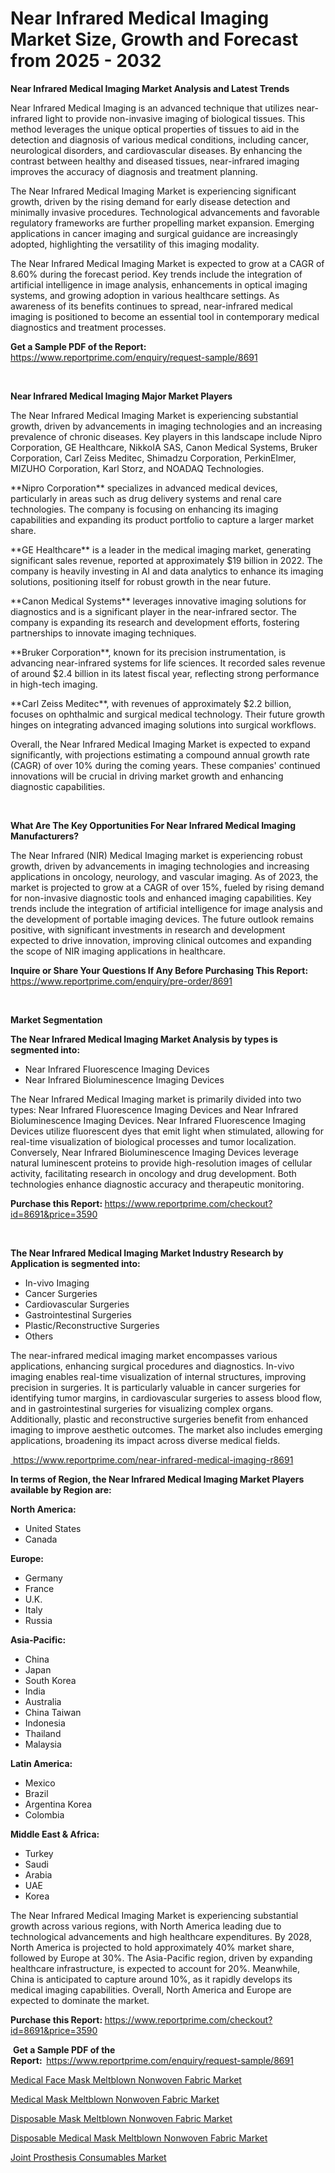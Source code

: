 <p><h1>Near Infrared Medical Imaging Market Size, Growth and Forecast from 2025 - 2032</h1></p><p><strong>Near Infrared Medical Imaging Market Analysis and Latest Trends</strong></p>
<p><p>Near Infrared Medical Imaging is an advanced technique that utilizes near-infrared light to provide non-invasive imaging of biological tissues. This method leverages the unique optical properties of tissues to aid in the detection and diagnosis of various medical conditions, including cancer, neurological disorders, and cardiovascular diseases. By enhancing the contrast between healthy and diseased tissues, near-infrared imaging improves the accuracy of diagnosis and treatment planning.</p><p>The Near Infrared Medical Imaging Market is experiencing significant growth, driven by the rising demand for early disease detection and minimally invasive procedures. Technological advancements and favorable regulatory frameworks are further propelling market expansion. Emerging applications in cancer imaging and surgical guidance are increasingly adopted, highlighting the versatility of this imaging modality. </p><p>The Near Infrared Medical Imaging Market is expected to grow at a CAGR of 8.60% during the forecast period. Key trends include the integration of artificial intelligence in image analysis, enhancements in optical imaging systems, and growing adoption in various healthcare settings. As awareness of its benefits continues to spread, near-infrared medical imaging is positioned to become an essential tool in contemporary medical diagnostics and treatment processes.</p></p>
<p><strong>Get a Sample PDF of the Report:&nbsp;</strong> <a href="https://www.reportprime.com/enquiry/request-sample/8691?utm_campaign=1102&utm_medium=2&utm_source=Github&utm_content=ia&utm_term=20032025&utm_id=near-infrared-medical-imaging">https://www.reportprime.com/enquiry/request-sample/8691</a></p>
<p>&nbsp;</p>
<p><strong>Near Infrared Medical Imaging Major Market Players</strong></p>
<p><p>The Near Infrared Medical Imaging Market is experiencing substantial growth, driven by advancements in imaging technologies and an increasing prevalence of chronic diseases. Key players in this landscape include Nipro Corporation, GE Healthcare, NikkoIA SAS, Canon Medical Systems, Bruker Corporation, Carl Zeiss Meditec, Shimadzu Corporation, PerkinElmer, MIZUHO Corporation, Karl Storz, and NOADAQ Technologies.</p><p>**Nipro Corporation** specializes in advanced medical devices, particularly in areas such as drug delivery systems and renal care technologies. The company is focusing on enhancing its imaging capabilities and expanding its product portfolio to capture a larger market share.</p><p>**GE Healthcare** is a leader in the medical imaging market, generating significant sales revenue, reported at approximately $19 billion in 2022. The company is heavily investing in AI and data analytics to enhance its imaging solutions, positioning itself for robust growth in the near future.</p><p>**Canon Medical Systems** leverages innovative imaging solutions for diagnostics and is a significant player in the near-infrared sector. The company is expanding its research and development efforts, fostering partnerships to innovate imaging techniques.</p><p>**Bruker Corporation**, known for its precision instrumentation, is advancing near-infrared systems for life sciences. It recorded sales revenue of around $2.4 billion in its latest fiscal year, reflecting strong performance in high-tech imaging.</p><p>**Carl Zeiss Meditec**, with revenues of approximately $2.2 billion, focuses on ophthalmic and surgical medical technology. Their future growth hinges on integrating advanced imaging solutions into surgical workflows.</p><p>Overall, the Near Infrared Medical Imaging Market is expected to expand significantly, with projections estimating a compound annual growth rate (CAGR) of over 10% during the coming years. These companies' continued innovations will be crucial in driving market growth and enhancing diagnostic capabilities.</p></p>
<p>&nbsp;</p>
<p><strong>What Are The Key Opportunities For Near Infrared Medical Imaging Manufacturers?</strong></p>
<p><p>The Near Infrared (NIR) Medical Imaging market is experiencing robust growth, driven by advancements in imaging technologies and increasing applications in oncology, neurology, and vascular imaging. As of 2023, the market is projected to grow at a CAGR of over 15%, fueled by rising demand for non-invasive diagnostic tools and enhanced imaging capabilities. Key trends include the integration of artificial intelligence for image analysis and the development of portable imaging devices. The future outlook remains positive, with significant investments in research and development expected to drive innovation, improving clinical outcomes and expanding the scope of NIR imaging applications in healthcare.</p></p>
<p><strong>Inquire or Share Your Questions If Any Before Purchasing This Report:</strong> <a href="https://www.reportprime.com/enquiry/pre-order/8691?utm_campaign=1102&utm_medium=2&utm_source=Github&utm_content=ia&utm_term=20032025&utm_id=near-infrared-medical-imaging">https://www.reportprime.com/enquiry/pre-order/8691</a></p>
<p>&nbsp;</p>
<p><strong>Market Segmentation</strong></p>
<p><strong>The Near Infrared Medical Imaging Market Analysis by types is segmented into:</strong></p>
<p><ul><li>Near Infrared Fluorescence Imaging Devices</li><li>Near Infrared Bioluminescence Imaging Devices</li></ul></p>
<p><p>The Near Infrared Medical Imaging market is primarily divided into two types: Near Infrared Fluorescence Imaging Devices and Near Infrared Bioluminescence Imaging Devices. Near Infrared Fluorescence Imaging Devices utilize fluorescent dyes that emit light when stimulated, allowing for real-time visualization of biological processes and tumor localization. Conversely, Near Infrared Bioluminescence Imaging Devices leverage natural luminescent proteins to provide high-resolution images of cellular activity, facilitating research in oncology and drug development. Both technologies enhance diagnostic accuracy and therapeutic monitoring.</p></p>
<p><strong>Purchase this Report:&nbsp;</strong><a href="https://www.reportprime.com/checkout?id=8691&price=3590&utm_campaign=1102&utm_medium=2&utm_source=Github&utm_content=ia&utm_term=20032025&utm_id=near-infrared-medical-imaging">https://www.reportprime.com/checkout?id=8691&price=3590</a></p>
<p>&nbsp;</p>
<p><strong>The Near Infrared Medical Imaging Market Industry Research by Application is segmented into:</strong></p>
<p><ul><li>In-vivo Imaging</li><li>Cancer Surgeries</li><li>Cardiovascular Surgeries</li><li>Gastrointestinal Surgeries</li><li>Plastic/Reconstructive Surgeries</li><li>Others</li></ul></p>
<p><p>The near-infrared medical imaging market encompasses various applications, enhancing surgical procedures and diagnostics. In-vivo imaging enables real-time visualization of internal structures, improving precision in surgeries. It is particularly valuable in cancer surgeries for identifying tumor margins, in cardiovascular surgeries to assess blood flow, and in gastrointestinal surgeries for visualizing complex organs. Additionally, plastic and reconstructive surgeries benefit from enhanced imaging to improve aesthetic outcomes. The market also includes emerging applications, broadening its impact across diverse medical fields.</p></p>
<p><a href="https://www.reportprime.com/near-infrared-medical-imaging-r8691?utm_campaign=1102&utm_medium=2&utm_source=Github&utm_content=ia&utm_term=20032025&utm_id=near-infrared-medical-imaging">&nbsp;https://www.reportprime.com/near-infrared-medical-imaging-r8691</a></p>
<p><strong>In terms of Region, the Near Infrared Medical Imaging Market Players available by Region are:</strong></p>
<p>
    <p> <strong> North America: </strong>
        <ul>
            <li>United States</li>
            <li>Canada</li>
        </ul>
        </p> 
    <p> <strong> Europe: </strong>
        <ul>
            <li>Germany</li>
            <li>France</li>
            <li>U.K.</li>
            <li>Italy</li>
            <li>Russia</li>
        </ul>
        </p> 
    <p> <strong> Asia-Pacific: </strong>
        <ul>
            <li>China</li>
            <li>Japan</li>
            <li>South Korea</li>
            <li>India</li>
            <li>Australia</li>
            <li>China Taiwan</li>
            <li>Indonesia</li>
            <li>Thailand</li>
            <li>Malaysia</li>
        </ul>
        </p> 
    <p> <strong> Latin America: </strong>
        <ul>
            <li>Mexico</li>
            <li>Brazil</li>
            <li>Argentina Korea</li>
            <li>Colombia</li>
        </ul>
        </p> 
    <p> <strong> Middle East & Africa: </strong>
        <ul>
            <li>Turkey</li>
            <li>Saudi</li>
            <li>Arabia</li>
            <li>UAE</li>
            <li>Korea</li>
        </ul>
    </p>
    </p>
<p><p>The Near Infrared Medical Imaging Market is experiencing substantial growth across various regions, with North America leading due to technological advancements and high healthcare expenditures. By 2028, North America is projected to hold approximately 40% market share, followed by Europe at 30%. The Asia-Pacific region, driven by expanding healthcare infrastructure, is expected to account for 20%. Meanwhile, China is anticipated to capture around 10%, as it rapidly develops its medical imaging capabilities. Overall, North America and Europe are expected to dominate the market.</p></p>
<p><strong>Purchase this Report: </strong><a href="https://www.reportprime.com/checkout?id=8691&price=3590&utm_campaign=1102&utm_medium=2&utm_source=Github&utm_content=ia&utm_term=20032025&utm_id=near-infrared-medical-imaging">https://www.reportprime.com/checkout?id=8691&price=3590</a></p>
<p>&nbsp;<strong>Get a Sample PDF of the Report:&nbsp;&nbsp;</strong><a href="https://www.reportprime.com/enquiry/request-sample/8691?utm_campaign=1102&utm_medium=2&utm_source=Github&utm_content=ia&utm_term=20032025&utm_id=near-infrared-medical-imaging">https://www.reportprime.com/enquiry/request-sample/8691</a></p>
<p><strong></strong></p>
<p><p><a href="https://github.com/zalubakoraka/Market-Research-Report-List-1/blob/main/medical-face-mask-meltblown-nonwoven-fabric-market.md?utm_campaign=1102&utm_medium=2&utm_source=Github&utm_content=ia&utm_term=20032025&utm_id=near-infrared-medical-imaging">Medical Face Mask Meltblown Nonwoven Fabric Market</a></p><p><a href="https://github.com/airitaursela/Market-Research-Report-List-1/blob/main/medical-mask-meltblown-nonwoven-fabric-market.md?utm_campaign=1102&utm_medium=2&utm_source=Github&utm_content=ia&utm_term=20032025&utm_id=near-infrared-medical-imaging">Medical Mask Meltblown Nonwoven Fabric Market</a></p><p><a href="https://github.com/cingozascard/Market-Research-Report-List-1/blob/main/disposable-mask-meltblown-nonwoven-fabric-market.md?utm_campaign=1102&utm_medium=2&utm_source=Github&utm_content=ia&utm_term=20032025&utm_id=near-infrared-medical-imaging">Disposable Mask Meltblown Nonwoven Fabric Market</a></p><p><a href="https://github.com/sacmatidora/Market-Research-Report-List-1/blob/main/disposable-medical-mask-meltblown-nonwoven-fabric-market.md?utm_campaign=1102&utm_medium=2&utm_source=Github&utm_content=ia&utm_term=20032025&utm_id=near-infrared-medical-imaging">Disposable Medical Mask Meltblown Nonwoven Fabric Market</a></p><p><a href="https://github.com/yaldotiedegq/Market-Research-Report-List-1/blob/main/joint-prosthesis-consumables-market.md?utm_campaign=1102&utm_medium=2&utm_source=Github&utm_content=ia&utm_term=20032025&utm_id=near-infrared-medical-imaging">Joint Prosthesis Consumables Market</a></p></p>